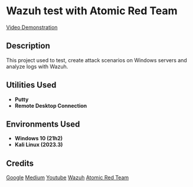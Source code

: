 <h1>Wazuh test with Atomic Red Team</h1>

<a href="https://youtu.be/TooCuG44X9s">Video Demonstration</a>

<h2>Description</h2>
This project used to test, create attack scenarios on Windows servers and analyze logs with Wazuh.
<br/>

<h2>Utilities Used</h2>

- <b>Putty</b>
- <b>Remote Desktop Connection</b>

<h2>Environments Used</h2>

- <b>Windows 10 (21h2)</b> 
- <b>Kali Linux (2023.3)</b>

<h2>Credits</h2>
<a href="https://google.com">Google</a>
<a href="https://medium.com">Medium</a>
<a href="https://youtube.com">Youtube</a>
<a href="https://wazuh.com">Wazuh</a>
<a href="https://github.com/redcanaryco/atomic-red-team">Atomic Red Team</a>


[instagram]: https://www.instagram.com/mas_aldibs/
[linkedin]: https://linkedin.com/in/aldibagussasmita/
